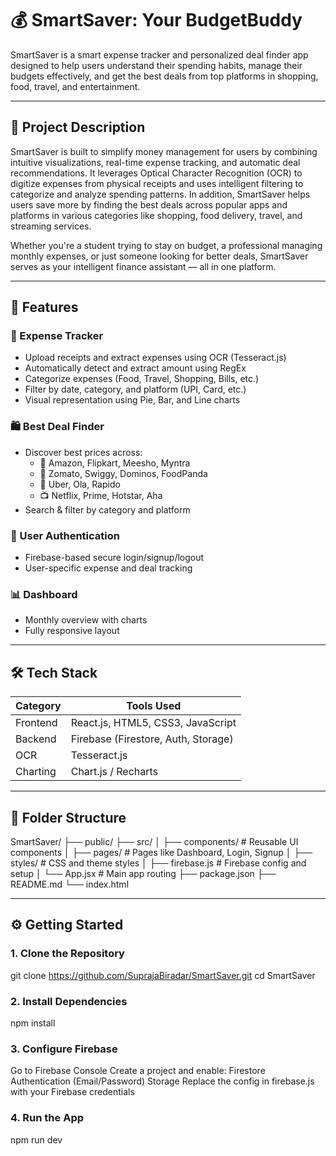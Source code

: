 # 💰 SmartSaver: Your BudgetBuddy

SmartSaver is a smart expense tracker and personalized deal finder app designed to help users understand their spending habits, manage their budgets effectively, and get the best deals from top platforms in shopping, food, travel, and entertainment.

---

## 📌 Project Description

SmartSaver is built to simplify money management for users by combining intuitive visualizations, real-time expense tracking, and automatic deal recommendations. It leverages Optical Character Recognition (OCR) to digitize expenses from physical receipts and uses intelligent filtering to categorize and analyze spending patterns. In addition, SmartSaver helps users save more by finding the best deals across popular apps and platforms in various categories like shopping, food delivery, travel, and streaming services.

Whether you're a student trying to stay on budget, a professional managing monthly expenses, or just someone looking for better deals, SmartSaver serves as your intelligent finance assistant — all in one platform.

---

## 🚀 Features

### 🧾 Expense Tracker
- Upload receipts and extract expenses using OCR (Tesseract.js)
- Automatically detect and extract amount using RegEx
- Categorize expenses (Food, Travel, Shopping, Bills, etc.)
- Filter by date, category, and platform (UPI, Card, etc.)
- Visual representation using Pie, Bar, and Line charts

### 🛍️ Best Deal Finder
- Discover best prices across:
  - 🛒 Amazon, Flipkart, Meesho, Myntra
  - 🍔 Zomato, Swiggy, Dominos, FoodPanda
  - 🚕 Uber, Ola, Rapido
  - 📺 Netflix, Prime, Hotstar, Aha
- Search & filter by category and platform

### 👤 User Authentication
- Firebase-based secure login/signup/logout
- User-specific expense and deal tracking

### 📊 Dashboard
- Monthly overview with charts
- Fully responsive layout

---

## 🛠️ Tech Stack

| Category    | Tools Used                           |
|-------------|--------------------------------------|
| Frontend    | React.js, HTML5, CSS3, JavaScript    |
| Backend     | Firebase (Firestore, Auth, Storage)  |
| OCR         | Tesseract.js                         |
| Charting    | Chart.js / Recharts                  |

---

## 📁 Folder Structure

SmartSaver/
├── public/
├── src/
│   ├── components/     # Reusable UI components
│   ├── pages/          # Pages like Dashboard, Login, Signup
│   ├── styles/         # CSS and theme styles
│   ├── firebase.js     # Firebase config and setup
│   └── App.jsx         # Main app routing
├── package.json
├── README.md
└── index.html

---

## ⚙️ Getting Started

### 1. Clone the Repository
git clone https://github.com/SuprajaBiradar/SmartSaver.git
cd SmartSaver

### 2. Install Dependencies
npm install

### 3. Configure Firebase
Go to Firebase Console
Create a project and enable:
Firestore
Authentication (Email/Password)
Storage
Replace the config in firebase.js with your Firebase credentials

### 4. Run the App
npm run dev

